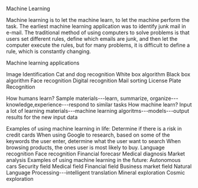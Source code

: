 Machine Learning

Machine learning is to let the machine learn, to let the machine perform the task.
The earliest machine learning application was to identify junk mail in e-mail. The traditional method of using computers to solve problems is that users set different rules, define which emails are junk, and then let the computer execute the rules, but for many problems, it is difficult to define a rule, which is constantly changing.

Machine learning applications

Image Identification
Cat and dog recognition
White box algorithm
Black box algorithm
Face recognition
Digital recognition
Mail sorting
License Plate Recognition

How humans learn?
Sample materials---learn, summarize, organize---knowledge,experience---respond to similar tasks
How machine learn?
Input a lot of learning materials---machine learning algoritms---models---output results for the new input data

Examples of using machine learning in life:
    Determine if there is a risk in credit cards
    When using Google to research, based on some of the keywords the user enter, determine what the user want to search
    When browsing products, the ones user is most likely to buy.
    Language recognition
    Face recognition
    Financial forecasr
    Medical diagnosis
    Market analysis
Examples of using machine learning in the future:
    Autonomous cars
    Security field
    Medical field
    Financial field
    Business market field
    Natural Language Processing---intelligent translation
    Mineral exploration
    Cosmic exploration
    
